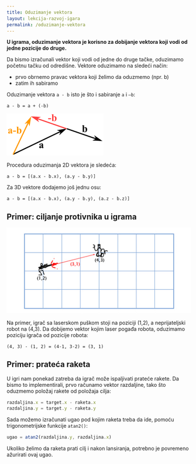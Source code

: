 ```yaml
---
title: Oduzimanje vektora
layout: lekcija-razvoj-igara
permalink: /oduzimanje-vektora
---
```


**U igrama, oduzimanje vektora je korisno za dobijanje vektora koji vodi od jedne pozicije do druge.**

Da bismo izračunali vektor koji vodi od jedne do druge tačke, oduzimamo početnu tačku od odredišne. Vektore oduzimamo na sledeći način:

- prvo obrnemo pravac vektora koji želimo da oduzmemo (npr. b)
- zatim ih sabiramo

Oduzimanje vektora `a - b` isto je što i sabiranje  `a` i `–b`:

```
a - b = a + (-b)
```

![vector-subtract](/images/razvoj-igara/vector-subtract.gif)

Procedura oduzimanja 2D vektora je sledeća:

```
a - b = [(a.x - b.x), (a.y - b.y)]
```

Za 3D vektore dodajemo još jednu osu:

```
a - b = [(a.x - b.x), (a.y - b.y), (a.z - b.z)]
```

## Primer: ciljanje protivnika u igrama

![](/images/razvoj-igara/laser.jpg)

Na primer, igrač sa laserskom puškom stoji na poziciji (1,2), a neprijateljski robot na (4,3). Da dobijemo vektor kojim laser pogađa robota, oduzimamo poziciju igrača od pozicije robota:

```
(4, 3) - (1, 2) = (4-1, 3-2) = (3, 1)
```

## Primer: prateća raketa

U igri nam ponekad zatreba da igrač može ispaljivati prateće rakete. Da bismo to implementirali, prvo računamo vektor razdaljine, tako što oduzmemo položaj rakete od položaja cilja:

```js
razdaljina.x = target.x - raketa.x
razdaljina.y = target.y - raketa.y
```

Sada možemo izračunati ugao pod kojim raketa treba da ide, pomoću trigonometrijske funkcije `atan2()`:

```js
ugao = atan2(razdaljina.y, razdaljina.x)
```

Ukoliko želimo da raketa prati cilj i nakon lansiranja, potrebno je povremeno ažurirati ovaj ugao.